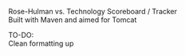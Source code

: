 Rose-Hulman vs. Technology Scoreboard / Tracker  
Built with Maven and aimed for Tomcat  

TO-DO:  
Clean formatting up